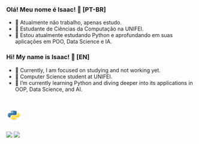 ### Olá! Meu nome é Isaac! 👋 [PT-BR]


- 🔭 Atualmente não trabalho, apenas estudo.
- 🏫 Estudante de Ciências da Computação na UNIFEI.
- 🌱 Estou atualmente estudando Python e aprofundando em suas aplicações em POO, Data Science e IA.

### Hi! My name is Isaac! 👋 [EN]


- 🔭 Currently, I am focused on studying and not working yet.
- 🏫 Computer Science student at UNIFEI.
- 🌱 I’m currently learning Python and diving deeper into its applications in OOP, Data Science, and AI.

##

<div style="display: inline_block"><br>
  <img align="center" alt="Isaac-Python" height="30" width="40" src="https://raw.githubusercontent.com/devicons/devicon/master/icons/python/python-original.svg">
</div>

  ##

<div> 
  <a href = "mailto:izaacddavid98@gmail.com"><img src="https://img.shields.io/badge/-Gmail-%23333?style=for-the-badge&logo=gmail&logoColor=white" target="_blank"></a>
  <a href="www.linkedin.com/in/isaac-davi-a324b32b0" target="_blank"><img src="https://img.shields.io/badge/-LinkedIn-%230077B5?style=for-the-badge&logo=linkedin&logoColor=white" target="_blank"></a> 
  
</div>
